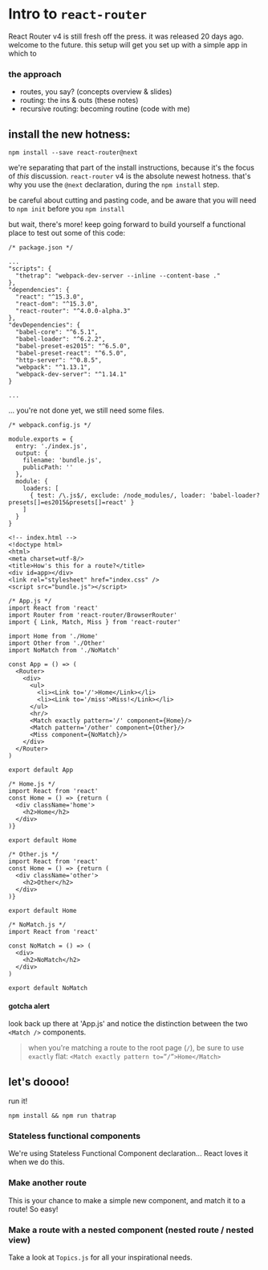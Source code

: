 # Intro to `react-router`

React Router v4 is still fresh off the press. it was released 20 days ago. welcome to the future. this setup will get you set up with a simple app in which to

### the approach

* routes, you say? (concepts overview & slides)
* routing: the ins & outs (these notes)
* recursive routing: becoming routine (code with me)

## install the new hotness:

`npm install --save react-router@next`

we're separating that part of the install instructions, because it's the focus of *this* discussion. `react-router` v4 is the absolute newest hotness. that's why you use the `@next` declaration, during the `npm install` step.

be careful about cutting and pasting code, and be aware that you will need to `npm init` before you `npm install`

but wait, there's more! keep going forward to build yourself a functional place to test out some of this code:

````
/* package.json */

...
"scripts": {
  "thetrap": "webpack-dev-server --inline --content-base ."
},
"dependencies": {
  "react": "^15.3.0",
  "react-dom": "^15.3.0",
  "react-router": "^4.0.0-alpha.3"
},
"devDependencies": {
  "babel-core": "^6.5.1",
  "babel-loader": "^6.2.2",
  "babel-preset-es2015": "^6.5.0",
  "babel-preset-react": "^6.5.0",
  "http-server": "^0.8.5",
  "webpack": "^1.13.1",
  "webpack-dev-server": "^1.14.1"
}

...

````

... you're not done yet, we still need some files.

````
/* webpack.config.js */

module.exports = {
  entry: './index.js',
  output: {
    filename: 'bundle.js',
    publicPath: ''
  },
  module: {
    loaders: [
      { test: /\.js$/, exclude: /node_modules/, loader: 'babel-loader?presets[]=es2015&presets[]=react' }
    ]
  }
}
````

````
<!-- index.html -->
<!doctype html>
<html>
<meta charset=utf-8/>
<title>How's this for a route?</title>
<div id=app></div>
<link rel="stylesheet" href="index.css" />
<script src="bundle.js"></script>
````

````
/* App.js */
import React from 'react'
import Router from 'react-router/BrowserRouter'
import { Link, Match, Miss } from 'react-router'

import Home from './Home'
import Other from './Other'
import NoMatch from './NoMatch'

const App = () => (
  <Router>
    <div>
      <ul>
        <li><Link to='/'>Home</Link></li>
        <li><Link to='/miss'>Miss!</Link></li>
      </ul>
      <hr/>
      <Match exactly pattern='/' component={Home}/>
      <Match pattern='/other' component={Other}/>
      <Miss component={NoMatch}/>
    </div>
  </Router>
)

export default App

````

````
/* Home.js */
import React from 'react'
const Home = () => {return (
  <div className='home'>
    <h2>Home</h2>
  </div>
)}

export default Home
````

````
/* Other.js */
import React from 'react'
const Home = () => {return (
  <div className='other'>
    <h2>Other</h2>
  </div>
)}

export default Home
````

````
/* NoMatch.js */
import React from 'react'

const NoMatch = () => (
  <div>
    <h2>NoMatch</h2>
  </div>
)

export default NoMatch
````


#### gotcha alert

look back up there at 'App.js' and notice the distinction between the two `<Match />` components.

>when you're matching a route to the root page (`/`), be sure to use `exactly` flat: `<Match exactly pattern to=”/”>Home</Match>`

## let's doooo!

run it!

`npm install && npm run thatrap`

### Stateless functional components

We're using Stateless Functional Component declaration... React loves it when we do this.



### Make another route

This is your chance to make a simple new component, and match it to a route! So easy!

### Make a route with a nested component (nested route / nested view)

Take a look at `Topics.js` for all your inspirational needs.
